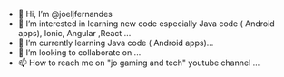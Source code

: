 - 👋 Hi, I’m @joeljfernandes
- 👀 I’m interested in learning new code especially Java code ( Android apps), Ionic, Angular ,React ...
- 🌱 I’m currently learning Java code ( Android apps)...
- 💞️ I’m looking to collaborate on ...
- 📫 How to reach me on "jo gaming and tech" youtube channel ...

<!---
joeljfernandes/joeljfernandes is a ✨ special ✨ repository because its `README.md` (this file) appears on your GitHub profile.
You can click the Preview link to take a look at your changes.
--->
